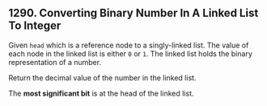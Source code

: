 ## 1290. Converting Binary Number In A Linked List To Integer

Given <code>head</code> which is a reference node to a singly-linked list. The value of each node in the linked list is either <code>0</code> or <code>1</code>. The linked list holds the binary representation of a number.

Return the decimal value of the number in the linked list.

The <b>most significant bit</b> is at the head of the linked list.